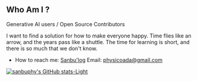## Who Am I ? 

Generative AI users / Open Source Contributors

I want to find a solution for how to make everyone happy.
Time flies like an arrow, and the years pass like a shuttle. The time for learning is short, and there is so much that we don't know.

- How to reach me: [Sanbu'log](https://www.aispacewalk.cn/) Email: physicoada@gmail.com

[![sanbuphy's GitHub stats-Light](https://github-readme-stats.vercel.app/api?username=sanbuphy&show_icons=true&theme=default#gh-light-mode-only)](https://github.com/anuraghazra/github-readme-stats#gh-light-mode-only)
